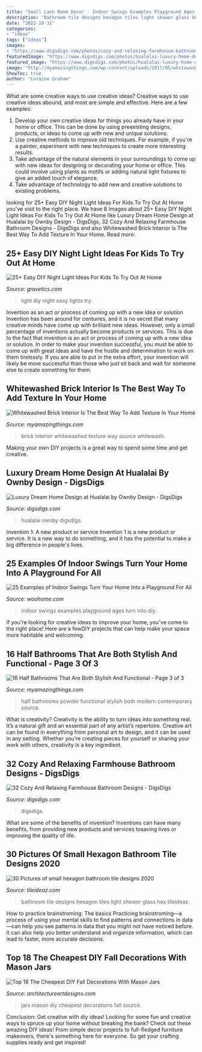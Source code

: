 ```yaml
---
title: "Small Lash Room Decor - Indoor Swings Examples Playground Ages Turn Into Diy"
description: "Bathroom tile designs hexagon tiles light shower glass hex tileideaz"
date: "2022-10-31"
categories:
- "ideas"
tags: ["ideas"]
images:
- "https://www.digsdigs.com/photos/cozy-and-relaxing-farmhouse-bathroom-designs-28-554x739.jpg"
featuredImage: "https://www.digsdigs.com/photos/hualalai-luxury-home-design-great-home-at-evening.jpg"
featured_image: "https://www.digsdigs.com/photos/hualalai-luxury-home-design-great-home-at-evening.jpg"
image: "http://myamazingthings.com/wp-content/uploads/2017/05/whitewash-brick-wall-interior-15.jpg"
ShowToc: true
author: "Loraine Graham"
---
```



What are some creative ways to use creative ideas?
Creative ways to use creative ideas abound, and most are simple and effective. Here are a few examples: 
1. Develop your own creative ideas for things you already have in your home or office. This can be done by using preexisting designs, products, or ideas to come up with new and unique solutions. 
2. Use creative methods to improve old techniques. For example, if you're a painter, experiment with new techniques to create more interesting results. 
3. Take advantage of the natural elements in your surroundings to come up with new ideas for designing or decorating your home or office. This could involve using plants as motifs or adding natural light fixtures to give an added touch of elegance. 
4. Take advantage of technology to add new and creative solutions to existing problems.

	

		
looking for 25+ Easy DIY Night Light Ideas For Kids To Try Out At Home you've visit to the right place. We have 8 Images about 25+ Easy DIY Night Light Ideas For Kids To Try Out At Home like Luxury Dream Home Design at Hualalai by Ownby Design - DigsDigs, 32 Cozy And Relaxing Farmhouse Bathroom Designs - DigsDigs and also Whitewashed Brick Interior Is The Best Way To Add Texture In Your Home. Read more:
		
    
## 25+ Easy DIY Night Light Ideas For Kids To Try Out At Home

<img loading=lazy src="http://www.gravetics.com/wp-content/uploads/2017/07/Bedroom-fairy-lights.jpg" onerror="this.onerror=null;this.src='https://tse2.mm.bing.net/th?id=OIP.OQiuKRM-0DU05oTPopVyQwHaLH&amp;pid=15.1';" alt="25+ Easy DIY Night Light Ideas For Kids To Try Out At Home">

_Source: gravetics.com_

>light diy night easy lights try. 

	

Invention as an act or process of coming up with a new idea or solution
Invention has been around for centuries, and it is no secret that many creative minds have come up with brilliant new ideas. However, only a small percentage of inventions actually become products or services. This is due to the fact that invention is an act or process of coming up with a new idea or solution. In order to make your invention successful, you must be able to come up with great ideas and have the hustle and determination to work on them tirelessly. If you are able to put in the extra effort, your invention will likely be more successful than those who just sit back and wait for someone else to create something for them.

    
## Whitewashed Brick Interior Is The Best Way To Add Texture In Your Home

<img loading=lazy src="http://myamazingthings.com/wp-content/uploads/2017/05/whitewash-brick-wall-interior-15.jpg" onerror="this.onerror=null;this.src='https://tse2.mm.bing.net/th?id=OIP.PFBB2smmQcuyoU9uuVpdVAHaLH&amp;pid=15.1';" alt="Whitewashed Brick Interior Is The Best Way To Add Texture In Your Home">

_Source: myamazingthings.com_

>brick interior whitewashed texture way source whitewash. 

	

Making your own DIY projects is a great way to spend some time and get creative.

    
## Luxury Dream Home Design At Hualalai By Ownby Design - DigsDigs

<img loading=lazy src="https://www.digsdigs.com/photos/hualalai-luxury-home-design-great-home-at-evening.jpg" onerror="this.onerror=null;this.src='https://tse2.mm.bing.net/th?id=OIP.x1OGpEdAyk96fxP8UNhVuwAAAA&amp;pid=15.1';" alt="Luxury Dream Home Design at Hualalai by Ownby Design - DigsDigs">

_Source: digsdigs.com_

>hualalai ownby digsdigs. 

	

Invention 1: A new product or service
Invention 1 is a new product or service. It is a new way to do something, and it has the potential to make a big difference in people's lives.

    
## 25 Examples Of Indoor Swings Turn Your Home Into A Playground For All

<img loading=lazy src="http://www.woohome.com/wp-content/uploads/2013/07/Examples-of-Indoor-Swings-10.jpg" onerror="this.onerror=null;this.src='https://tse3.mm.bing.net/th?id=OIP.wH2WdfKaMqfFcrCjZFDtDgHaLH&amp;pid=15.1';" alt="25 Examples of Indoor Swings Turn Your Home Into a Playground For All">

_Source: woohome.com_

>indoor swings examples playground ages turn into diy. 

	

If you're looking for creative ideas to improve your home, you've come to the right place! Here are a fewDIY projects that can help make your space more habitable and welcoming.

    
## 16 Half Bathrooms That Are Both Stylish And Functional - Page 3 Of 3

<img loading=lazy src="http://myamazingthings.com/wp-content/uploads/2016/12/Contemporary-modern-powder-room-769x1024.jpg" onerror="this.onerror=null;this.src='https://tse1.mm.bing.net/th?id=OIP.HtMLBw_4BuNdM0kYYSKnAAHaJ3&amp;pid=15.1';" alt="16 Half Bathrooms That Are Both Stylish And Functional - Page 3 of 3">

_Source: myamazingthings.com_

>half bathrooms powder functional stylish both modern contemporary source. 

	

What is creativity?
Creativity is the ability to turn ideas into something real. It’s a natural gift and an essential part of any artist’s repertoire. Creative art can be found in everything from personal art to design, and it can be used in any setting. Whether you’re creating pieces for yourself or sharing your work with others, creativity is a key ingredient.

    
## 32 Cozy And Relaxing Farmhouse Bathroom Designs - DigsDigs

<img loading=lazy src="https://www.digsdigs.com/photos/cozy-and-relaxing-farmhouse-bathroom-designs-28-554x739.jpg" onerror="this.onerror=null;this.src='https://tse1.mm.bing.net/th?id=OIP._rTjx4JR4ZXuEJOguqYxDAHaJ4&amp;pid=15.1';" alt="32 Cozy And Relaxing Farmhouse Bathroom Designs - DigsDigs">

_Source: digsdigs.com_

>digsdigs. 

	

What are some of the benefits of invention?
Inventions can have many benefits, from providing new products and services tosaving lives or improving the quality of life.

    
## 30 Pictures Of Small Hexagon Bathroom Tile Designs 2020

<img loading=lazy src="https://www.tileideaz.com/wp-content/uploads/2015/11/4d4000644d949d7400b2ebb7015cb3d1.jpg" onerror="this.onerror=null;this.src='https://tse2.mm.bing.net/th?id=OIP.TZckucqq4lYxeD8uYC73lgHaK_&amp;pid=15.1';" alt="30 Pictures of small hexagon bathroom tile designs 2020">

_Source: tileideaz.com_

>bathroom tile designs hexagon tiles light shower glass hex tileideaz. 

	

How to practice brainstroming: The basics
Practicing brainstroming—a process of using your mental skills to find patterns and connections in data—can help you see patterns in data that you might not have noticed before. It can also help you better understand and organize information, which can lead to faster, more accurate decisions.

    
## Top 18 The Cheapest DIY Fall Decorations With Mason Jars

<img loading=lazy src="https://www.architectureartdesigns.com/wp-content/uploads/2015/09/1445.jpg" onerror="this.onerror=null;this.src='https://tse3.mm.bing.net/th?id=OIP.VsFu6zqkEbtMW2bU8Ls8rwHaJd&amp;pid=15.1';" alt="Top 18 The Cheapest DIY Fall Decorations With Mason Jars">

_Source: architectureartdesigns.com_

>jars mason diy cheapest decorations fall source. 

	

Conclusion: Get creative with diy ideas!
Looking for some fun and creative ways to spruce up your home without breaking the bank? Check out these amazing DIY ideas!
From simple decor projects to full-fledged furniture makeovers, there's something here for everyone. So get your crafting supplies ready and get inspired!

